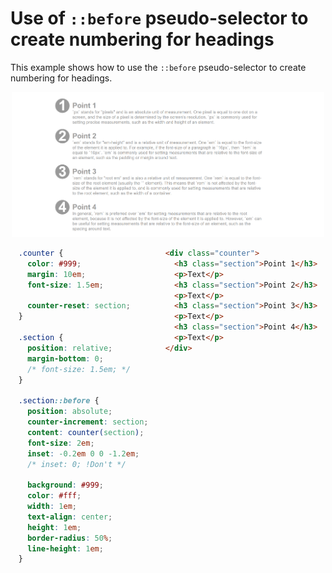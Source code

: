 # Use of `::before` pseudo-selector to create numbering for headings

This example shows how to use the `::before` pseudo-selector to create numbering for headings.

<div style="text-align:center;">
<img src="127.0.0.1_5500_pseudo-selectors_bullet-points_index.html.png" width=500px>
</div>

<div style="display:flex; justify-content: space-evenly;">

```css
.counter {
  color: #999;
  margin: 10em;
  font-size: 1.5em;

  counter-reset: section;
}

.section {
  position: relative;
  margin-bottom: 0;
  /* font-size: 1.5em; */
}

.section::before {
  position: absolute;
  counter-increment: section;
  content: counter(section);
  font-size: 2em;
  inset: -0.2em 0 0 -1.2em;
  /* inset: 0; !Don't */

  background: #999;
  color: #fff;
  width: 1em;
  text-align: center;
  height: 1em;
  border-radius: 50%;
  line-height: 1em;
}
```

```html
  <div class="counter">
    <h3 class="section">Point 1</h3>
    <p>Text</p>
    <h3 class="section">Point 2</h3>
    <p>Text</p>
    <h3 class="section">Point 3</h3>
    <p>Text</p>
    <h3 class="section">Point 4</h3>
    <p>Text</p>
  </div>
```

</div>

